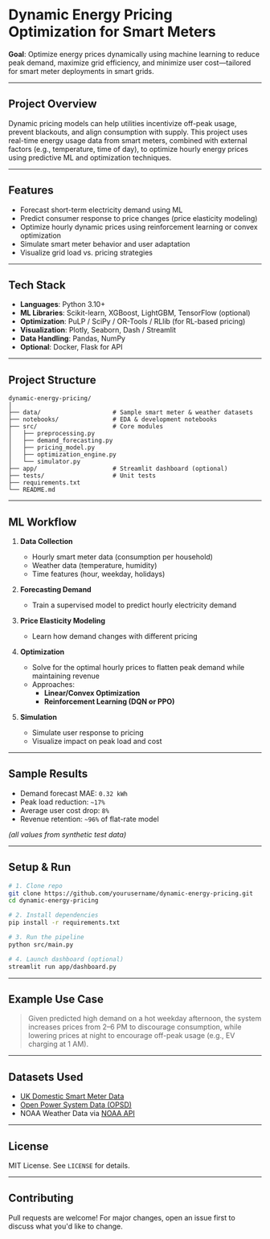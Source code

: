 # Dynamic Energy Pricing Optimization for Smart Meters

**Goal**: Optimize energy prices dynamically using machine learning to reduce peak demand, maximize grid efficiency, and minimize user cost—tailored for smart meter deployments in smart grids.

---

## Project Overview

Dynamic pricing models can help utilities incentivize off-peak usage, prevent blackouts, and align consumption with supply. This project uses real-time energy usage data from smart meters, combined with external factors (e.g., temperature, time of day), to optimize hourly energy prices using predictive ML and optimization techniques.

---

## Features

- Forecast short-term electricity demand using ML  
- Predict consumer response to price changes (price elasticity modeling)  
- Optimize hourly dynamic prices using reinforcement learning or convex optimization  
- Simulate smart meter behavior and user adaptation  
- Visualize grid load vs. pricing strategies

---

## Tech Stack

- **Languages**: Python 3.10+  
- **ML Libraries**: Scikit-learn, XGBoost, LightGBM, TensorFlow (optional)  
- **Optimization**: PuLP / SciPy / OR-Tools / RLlib (for RL-based pricing)  
- **Visualization**: Plotly, Seaborn, Dash / Streamlit  
- **Data Handling**: Pandas, NumPy  
- **Optional**: Docker, Flask for API

---

## Project Structure

```
dynamic-energy-pricing/
│
├── data/                    # Sample smart meter & weather datasets
├── notebooks/               # EDA & development notebooks
├── src/                     # Core modules
│   ├── preprocessing.py
│   ├── demand_forecasting.py
│   ├── pricing_model.py
│   ├── optimization_engine.py
│   └── simulator.py
├── app/                     # Streamlit dashboard (optional)
├── tests/                   # Unit tests
├── requirements.txt
└── README.md
```

---

## ML Workflow

1. **Data Collection**  
   - Hourly smart meter data (consumption per household)  
   - Weather data (temperature, humidity)  
   - Time features (hour, weekday, holidays)

2. **Forecasting Demand**  
   - Train a supervised model to predict hourly electricity demand

3. **Price Elasticity Modeling**  
   - Learn how demand changes with different pricing

4. **Optimization**  
   - Solve for the optimal hourly prices to flatten peak demand while maintaining revenue  
   - Approaches:
     - **Linear/Convex Optimization**
     - **Reinforcement Learning (DQN or PPO)**

5. **Simulation**  
   - Simulate user response to pricing  
   - Visualize impact on peak load and cost

---

## Sample Results

- Demand forecast MAE: `0.32 kWh`  
- Peak load reduction: `~17%`  
- Average user cost drop: `8%`  
- Revenue retention: `~96%` of flat-rate model

*(all values from synthetic test data)*

---

## Setup & Run

```bash
# 1. Clone repo
git clone https://github.com/yourusername/dynamic-energy-pricing.git
cd dynamic-energy-pricing

# 2. Install dependencies
pip install -r requirements.txt

# 3. Run the pipeline
python src/main.py

# 4. Launch dashboard (optional)
streamlit run app/dashboard.py
```

---

## Example Use Case

> Given predicted high demand on a hot weekday afternoon, the system increases prices from 2–6 PM to discourage consumption, while lowering prices at night to encourage off-peak usage (e.g., EV charging at 1 AM).

---

## Datasets Used

- [UK Domestic Smart Meter Data](https://data.gov.uk/dataset/40e1e62b-f0e9-4b42-b22c-df93ecaa3b03)  
- [Open Power System Data (OPSD)](https://data.open-power-system-data.org/)  
- NOAA Weather Data via [NOAA API](https://www.ncei.noaa.gov/support/access-data-service-api-user-documentation)

---

## License

MIT License. See `LICENSE` for details.

---

## Contributing

Pull requests are welcome! For major changes, open an issue first to discuss what you'd like to change.
